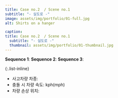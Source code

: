 ```yaml
---
title: Case no.2  / Scene no.1
subtitle: "- 실도로 -"
image: assets/img/portfolio/01-full.jpg
alt: Shirts on a hanger

caption:
title: Case no.2  / Scene no.1
  subtitle: "- 실도로 -"
  thumbnail: assets/img/portfolio/01-thumbnail.jpg
---
```

**Sequence 1**: 
**Sequence 2**: 
**Sequence 3**: 

{:.list-inline}
- 사고차량 차종: 
- 충돌 시 차량 속도: kph(mph)
- 차량 손상 위치: 